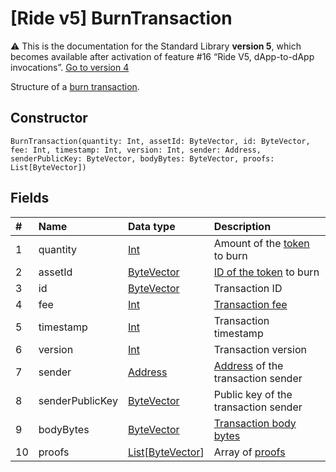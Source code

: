 # [Ride v5] BurnTransaction

:warning: This is the documentation for the Standard Library **version 5**, which becomes available after activation of feature #16 “Ride V5, dApp-to-dApp invocations”. [Go to version 4](/en/ride/structures/transaction-structures/burn-transaction)

Structure of a [burn transaction](/en/blockchain/transaction-type/burn-transaction).

## Constructor

``` ride
BurnTransaction(quantity: Int, assetId: ByteVector, id: ByteVector, fee: Int, timestamp: Int, version: Int, sender: Address, senderPublicKey: ByteVector, bodyBytes: ByteVector, proofs: List[ByteVector])
```

## Fields

| # | Name | Data type | Description |
| :--- | :--- | :--- | :--- |
| 1 | quantity | [Int](/en/ride/v5/data-types/int) | Amount of the [token](/en/blockchain/token/) to burn |
| 2 | assetId | [ByteVector](/en/ride/v5/data-types/byte-vector) | [ID of the token](/en/blockchain/token/token-id) to burn |
| 3 | id | [ByteVector](/en/ride/v5/data-types/byte-vector) | Transaction ID |
| 4 | fee | [Int](/en/ride/v5/data-types/int) | [Transaction fee](/en/blockchain/transaction/transaction-fee) |
| 5 | timestamp | [Int](/en/ride/v5/data-types/int) | Transaction timestamp |
| 6 | version | [Int](/en/ride/v5/data-types/int) | Transaction version |
| 7 | sender | [Address](/en/ride/v5/structures/common-structures/address) | [Address](/en/blockchain/account/address) of the transaction sender |
| 8 | senderPublicKey | [ByteVector](/en/ride/v5/data-types/byte-vector) | Public key of the transaction sender  |
| 9 | bodyBytes | [ByteVector](/en/ride/v5/data-types/byte-vector) | [Transaction body bytes](/en/blockchain/glossary#t) |
| 10 | proofs | [List](/en/ride/v5/data-types/list)[[ByteVector](/en/ride/v5/data-types/byte-vector)] | Array of [proofs](/en/blockchain/transaction/transaction-proof) |

